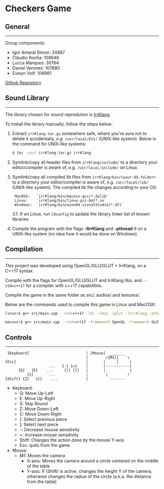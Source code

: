 # Checkers Game

## General
---
Group components:

* Igor Amaral Simon:    24887
* Cláudio Rocha:        108646
* Lucca Marques:        30764
* Daniel Veronez:       107880
* Evelyn Volf:          106981

[Github Repository](https://github.com/ia-Simon/opengl-checkers.git)

## Sound Library
---
The library chosen for sound reprodution is [IrrKlang](https://www.ambiera.com/irrklang/).

To install the library manually, follow the steps below:

1. Extract `irrKlang.tar.gz` somewhere safe, where you're sure not to delete it accidentally, *e.g.* `/usr/local/Ext/` (UNIX-like system). Below is the command for UNIX-like systems:
    ```sh
    $ tar -xzvf irrKlang.tar.gz irrKlang
    ```

2. Symlink/copy all header files from `irrKlang/include/` to a directory your editor/compiler is aware of, *e.g.* `/usr/local/include/` on Linux.

3. Symlink/copy all compiled lib files from `irrKlang/bin/<your-OS-folder>` to a directory your editor/compiler is aware of, *e.g.* `/usr/local/lib/` (UNIX-like system). The compiled lib file changes according to your OS:

        MacOSX:   `irrKlang/bin/macosx-gcc/*.dylib`
        Linux:    `irrKlang/bin/linux-gcc-64/*.so`
        Windows:  `irrKlang/bin/winx64-visualStudio/*.dll`

    3.1. If on Linux, run `ldconfig` to update the library linker list of known libraries

4. Compile the program with the flags **-lIrrKlang** and **-pthread** if on a UNIX-like system (no idea how it would be done on Windows).

## Compilation
---
This project was developed using OpenGL/GLU/GLUT + IrrKlang, on a C++17 syntax.

Compile with the flags for OpenGL/GLU/GLUT and IrrKlang libs, and `--std=c++17` for a compiler with c++17 capabilities.

Compile the game in the same folder as src/, audios/ and textures/.

Below are the commands used to compile this game in Linux and MacOSX:
```sh
linux>$ g++ src/main.cpp --std=c++17 -lGL -lGLU -lglut -lIrrKlang -pthread -o checkers

macosx>$ g++ src/main.cpp --std=c++17 -framework OpenGL -framework GLUT -lIrrKlang -pthread -o checkers
```

## Controls
---
```
 [Keyboard]                          | [Mouse]  _______
                                     |        /{M1}|    \  
{Esc}                                |       |     |     |  
                    ...   {-} {=}    |       |-----------|
      {Q}   {E}    ...     {[} {]}   |       |           |
          {S}       ...              |        \         /
{Shift} {Z}   {C}    ...             |          -------
```
* Keyboard:
    * Q: Move Up-Left
    * E: Move Up-Right
    * S: Skip Round
    * Z: Move Down-Left
    * C: Move Down-Right
    * [: Select previous piece
    * ]: Select next piece
    * -: Decrease mouse sensitivity
    * =: Increase mouse sensitivity
    * Shift: Changes the action done by the mouse Y-axis
    * Esc: quits from the game
* Mouse:
    * M1: Moves the camera
        * X-axis: Moves the camera around a circle centered on the middle of the table
        * Y-axis: If {Shift} is active, changes the height Y of the camera; otherwise changes the radius of the circle (a.k.a. the distance from the table)